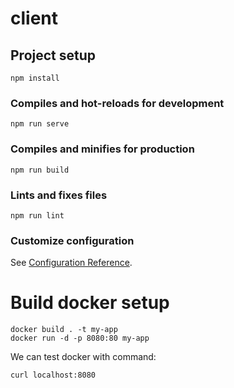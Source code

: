 # client

## Project setup
```
npm install
```

### Compiles and hot-reloads for development
```
npm run serve
```

### Compiles and minifies for production
```
npm run build
```

### Lints and fixes files
```
npm run lint
```

### Customize configuration
See [Configuration Reference](https://cli.vuejs.org/config/).


# Build docker setup
```
docker build . -t my-app
docker run -d -p 8080:80 my-app
```

We can test docker with command:

```
curl localhost:8080
```
